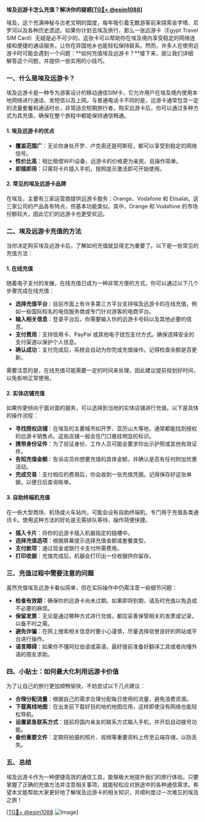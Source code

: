 **埃及远游卡怎么充值？解决你的疑惑[[TG💪+ @esim1088](https://t.me/s/esim1088)]**

埃及，这个充满神秘与古老文明的国度，每年吸引着无数游客前来探索金字塔、尼罗河以及各种历史遗迹。如果你计划去埃及旅行，那么一张远游卡（Egypt Travel SIM Card）无疑是必不可少的。这张卡可以帮助你在埃及境内享受稳定的网络连接和便捷的通话服务，让你在异国他乡也能轻松保持联系。然而，许多人在使用远游卡时可能会遇到一个问题：**如何充值埃及远游卡？**接下来，就让我们详细解答这个问题，并提供一些实用的小技巧。

### 一、什么是埃及远游卡？

埃及远游卡是一种专为游客设计的移动通信SIM卡，它允许用户在埃及境内使用本地网络进行通话、发短信以及上网。与普通电话卡不同的是，远游卡通常包含一定的流量套餐和通话时长，非常适合短期旅行者。购买远游卡后，你可以通过多种方式为其充值，确保在整个旅程中都能保持通信畅通。

#### 1. 埃及远游卡的优点

- **覆盖范围广**：无论你身处开罗、卢克索还是阿斯旺，都可以享受到稳定的网络信号。
- **性价比高**：相比租借WiFi设备，远游卡的价格更为亲民，且操作简单。
- **即插即用**：只需将卡片插入手机，按照提示激活即可开始使用。

#### 2. 常见的埃及远游卡品牌

在埃及，主要有三家运营商提供远游卡服务：Orange、Vodafone 和 Etisalat。这三家公司的产品各有特点，但基本功能类似。其中，Orange 和 Vodafone 的市场份额较大，因此它们的远游卡也更受欢迎。

### 二、埃及远游卡充值的方法

当你决定购买埃及远游卡后，了解如何充值就显得尤为重要了。以下是一些常见的充值方法：

#### 1. 在线充值

随着电子支付的发展，在线充值已成为一种非常方便的方式。你可以通过以下几个步骤完成在线充值：

- **选择充值平台**：目前市面上有许多第三方平台支持埃及远游卡的在线充值，例如一些国际知名的电信服务商或专门针对游客的电商平台。
- **输入相关信息**：登录平台后，你需要输入你的远游卡号码以及其他必要的信息。
- **支付费用**：支持信用卡、PayPal 或其他电子钱包支付方式。确保选择安全的支付渠道以保护个人信息。
- **确认成功**：支付完成后，系统会自动为你完成充值操作。记得检查余额是否更新。

需要注意的是，在线充值可能需要一定的时间来处理，因此建议提前规划好时间，以免影响正常使用。

#### 2. 实体店铺充值

如果你更倾向于面对面的服务，可以选择到当地的实体店铺进行充值。以下是具体的操作流程：

- **寻找授权店铺**：在埃及的主要城市如开罗、亚历山大等地，通常都能找到授权的远游卡销售点。这些店铺一般会在门口悬挂明显的标识。
- **携带身份证件**：为了验证身份，工作人员可能会要求你出示护照或其他有效证件。
- **告知充值金额**：告诉店员你想要充值的具体金额，并确认是否有任何附加优惠活动。
- **完成交易**：支付相应的费用后，你会收到一张充值凭据。记得保存好这张单据，以便日后查询账单。

#### 3. 自助终端机充值

在一些大型商场、机场或火车站内，可能会设有自助终端机，专门用于充值各类通讯卡。使用这种方法的好处是无需排队等待，操作简便快捷。

- **插入卡片**：将你的远游卡插入机器指定的插槽中。
- **选择充值选项**：根据屏幕提示选择充值金额或套餐类型。
- **支付款项**：通过现金或银行卡支付所需费用。
- **打印收据**：充值完成后，机器会打印出一份收据供你留存。

### 三、充值过程中需要注意的问题

虽然充值埃及远游卡看似简单，但在实际操作中仍需注意一些细节问题：

- **检查有效期**：确保你的远游卡尚未过期。如果即将到期，请及时充值以免造成不必要的麻烦。
- **保留发票**：无论是通过哪种方式进行充值，都应妥善保管相关的发票或记录，以备不时之需。
- **避免诈骗**：在网上搜索相关信息时要小心谨慎，尽量选择信誉良好的网站或平台进行操作。
- **语言障碍**：如果你不懂阿拉伯语或英语，最好提前准备好翻译工具或者向懂外语的朋友求助。

### 四、小贴士：如何最大化利用远游卡价值

为了让自己的旅行更加顺畅愉快，不妨尝试以下几点建议：

- **合理分配流量**：根据自己的需求合理分配每日使用的流量，避免浪费资源。
- **下载离线地图**：在出发前下载好目的地的地图应用，这样即使没有网络也能轻松导航。
- **设置紧急联系方式**：提前将国内亲友的联系方式输入手机，并开启自动拨号功能。
- **备份重要文件**：定期将拍摄的照片、视频等重要资料上传至云端存储，以防丢失。

### 五、总结

埃及远游卡作为一种便捷高效的通信工具，能够极大地提升我们的旅行体验。只要掌握了正确的充值方法并注意相关事项，就能轻松应对旅途中的各种通信需求。希望本文能帮助大家更好地了解埃及远游卡的相关知识，并顺利度过一次难忘的埃及之旅！

[[TG💪+ @esim1088](https://t.me/s/esim1088) ![Image](https://i.postimg.cc/4NQfJmqS/Snipaste-2025-05-13-00-14-12.png)]